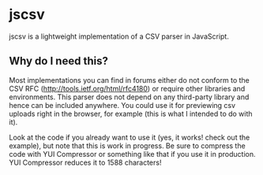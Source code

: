 jscsv
=====

jscsv is a lightweight implementation of a CSV parser in JavaScript.

Why do I need this?
-------------------
Most implementations you can find in forums either do not conform to the CSV RFC
(http://tools.ietf.org/html/rfc4180) or require other libraries and environments. This parser
does not depend on any third-party library and hence can be included anywhere. You could use
it for previewing csv uploads right in the browser, for example (this is what I intended to do with it).

Look at the code if you already want to use it (yes, it works! check out the example), but note that this is work in progress. Be sure to compress the code with YUI Compressor or something like that if you use it in production. YUI Compressor reduces it to 1588 characters!